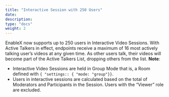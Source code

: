 ```yaml
---
title: "Interactive Session with 250 Users"
date: 
description:
type: "docs"
weight: 2
---
```

EnableX now supports up to 250 users in Interactive Video Sessions. With Active Talkers in effect, endpoints receive a maximum of 16 most actively talking user’s videos at any given time. As other users talk, their videos will become part of the Active Talkers List, dropping others from the list.
**Note**:
- Interactive Video Sessions are held in Group Mode that is, a Room defined with `{ "settings:: { "mode: "group"}}`.
- Users in interactive sessions are calculated based on the total of Moderators and Participants in the Session. Users with the “Viewer” role are excluded.